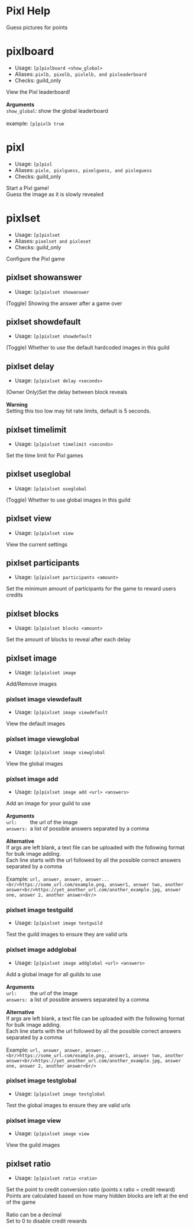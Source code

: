 # Pixl Help

Guess pictures for points

# pixlboard
 - Usage: `[p]pixlboard <show_global>`
 - Aliases: `pixlb, pixelb, pixlelb, and pixleaderboard`
 - Checks: guild_only

View the Pixl leaderboard!<br/><br/>**Arguments**<br/>`show_global`: show the global leaderboard<br/><br/>example: `[p]pixlb true`

# pixl
 - Usage: `[p]pixl`
 - Aliases: `pixle, pixlguess, pixelguess, and pixleguess`
 - Checks: guild_only

Start a Pixl game!<br/>Guess the image as it is slowly revealed

# pixlset
 - Usage: `[p]pixlset`
 - Aliases: `pixelset and pixleset`
 - Checks: guild_only

Configure the Pixl game

## pixlset showanswer
 - Usage: `[p]pixlset showanswer`

(Toggle) Showing the answer after a game over

## pixlset showdefault
 - Usage: `[p]pixlset showdefault`

(Toggle) Whether to use the default hardcoded images in this guild

## pixlset delay
 - Usage: `[p]pixlset delay <seconds>`

(Owner Only)Set the delay between block reveals<br/><br/>**Warning**<br/>Setting this too low may hit rate limits, default is 5 seconds.

## pixlset timelimit
 - Usage: `[p]pixlset timelimit <seconds>`

Set the time limit for Pixl games

## pixlset useglobal
 - Usage: `[p]pixlset useglobal`

(Toggle) Whether to use global images in this guild

## pixlset view
 - Usage: `[p]pixlset view`

View the current settings

## pixlset participants
 - Usage: `[p]pixlset participants <amount>`

Set the minimum amount of participants for the game to reward users credits

## pixlset blocks
 - Usage: `[p]pixlset blocks <amount>`

Set the amount of blocks to reveal after each delay

## pixlset image
 - Usage: `[p]pixlset image`

Add/Remove images

### pixlset image viewdefault
 - Usage: `[p]pixlset image viewdefault`

View the default images

### pixlset image viewglobal
 - Usage: `[p]pixlset image viewglobal`

View the global images

### pixlset image add
 - Usage: `[p]pixlset image add <url> <answers>`

Add an image for your guild to use<br/><br/>**Arguments**<br/>`url:     `the url of the image<br/>`answers: `a list of possible answers separated by a comma<br/><br/>**Alternative**<br/>If args are left blank, a text file can be uploaded with the following format for bulk image adding.<br/>Each line starts with the url followed by all the possible correct answers separated by a comma<br/><br/>Example: `url, answer, answer, answer...`<br/>```<br/>https://some_url.com/example.png, answer1, answer two, another answer<br/>https://yet_another_url.com/another_example.jpg, answer one, answer 2, another answer<br/>```

### pixlset image testguild
 - Usage: `[p]pixlset image testguild`

Test the guild images to ensure they are valid urls

### pixlset image addglobal
 - Usage: `[p]pixlset image addglobal <url> <answers>`

Add a global image for all guilds to use<br/><br/>**Arguments**<br/>`url:     `the url of the image<br/>`answers: `a list of possible answers separated by a comma<br/><br/>**Alternative**<br/>If args are left blank, a text file can be uploaded with the following format for bulk image adding.<br/>Each line starts with the url followed by all the possible correct answers separated by a comma<br/><br/>Example: `url, answer, answer, answer...`<br/>```<br/>https://some_url.com/example.png, answer1, answer two, another answer<br/>https://yet_another_url.com/another_example.jpg, answer one, answer 2, another answer<br/>```

### pixlset image testglobal
 - Usage: `[p]pixlset image testglobal`

Test the global images to ensure they are valid urls

### pixlset image view
 - Usage: `[p]pixlset image view`

View the guild images

## pixlset ratio
 - Usage: `[p]pixlset ratio <ratio>`

Set the point to credit conversion ratio (points x ratio = credit reward)<br/>Points are calculated based on how many hidden blocks are left at the end of the game<br/><br/>Ratio can be a decimal<br/>Set to 0 to disable credit rewards

